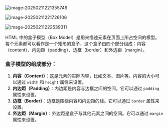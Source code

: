![image-20250211221355749](C:\Users\10263\AppData\Roaming\Typora\typora-user-images\image-20250211221355749.png)

![image-20250211221726106](C:\Users\10263\AppData\Roaming\Typora\typora-user-images\image-20250211221726106.png)

![image-20250211222539311](C:\Users\10263\AppData\Roaming\Typora\typora-user-images\image-20250211222539311.png)

HTML 中的盒子模型（Box Model）是用来描述元素在页面上所占空间的模型。每个元素都可以看作是一个矩形的盒子，这个盒子由四个部分组成：内容（content）、内边距（padding）、边框（border）和外边距（margin）。

### 盒子模型的组成部分：

1. **内容（Content）**：这是元素的实际内容，比如文本、图片等。内容的大小可以通过 `width` 和 `height` 属性来设置。
2. **内边距（Padding）**：内边距是内容与边框之间的空间。它可以通过 `padding` 属性来设置。
3. **边框（Border）**：边框是围绕内容和内边距的线。它可以通过 `border` 属性来设置。
4. **外边距（Margin）**：外边距是盒子与其他元素之间的空间。它可以通过 `margin` 属性来设置。